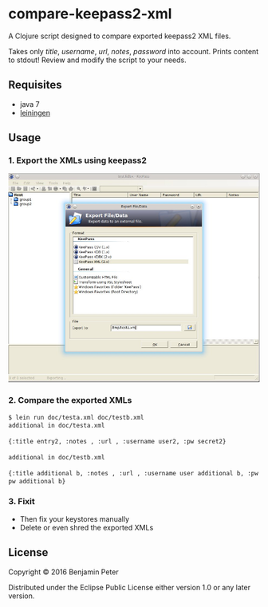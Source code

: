 # compare-keepass2-xml

A Clojure script designed to compare exported keepass2 XML files.

Takes only *title*, *username*, *url*, *notes*, *password* into account. Prints
content to stdout! Review and modify the script to your needs.

## Requisites

* java 7
* [leiningen](https://github.com/technomancy/leiningen)

## Usage

### 1. Export the XMLs using keepass2

![Export the keystore as XML using keepass2](doc/export.jpg)

### 2. Compare the exported XMLs

```
$ lein run doc/testa.xml doc/testb.xml 
additional in doc/testa.xml 

{:title entry2, :notes , :url , :username user2, :pw secret2}

additional in doc/testb.xml 

{:title additional b, :notes , :url , :username user additional b, :pw pw additional b}
```

### 3. Fixit

* Then fix your keystores manually
* Delete or even shred the exported XMLs

## License

Copyright © 2016 Benjamin Peter

Distributed under the Eclipse Public License either version 1.0 or any later version.
